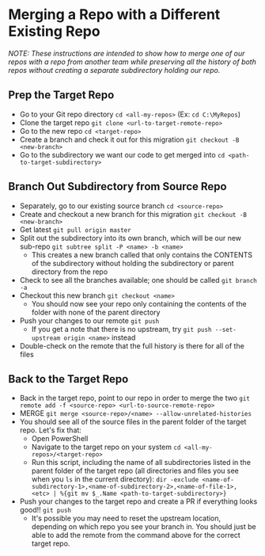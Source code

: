 # Merging a Repo with a Different Existing Repo
_NOTE: These instructions are intended to show how to merge one of our repos with a repo from another team while preserving all the history of both repos without creating a separate subdirectory holding our repo._

## Prep the Target Repo
  * Go to your Git repo directory `cd <all-my-repos>` (Ex: `cd C:\MyRepos`)
  * Clone the target repo `git clone <url-to-target-remote-repo>`
  * Go to the new repo `cd <target-repo>`
  * Create a branch and check it out for this migration `git checkout -B <new-branch>`
  * Go to the subdirectory we want our code to get merged into `cd <path-to-target-subdirectory>`

## Branch Out Subdirectory from Source Repo
  * Separately, go to our existing source branch `cd <source-repo>`
  * Create and checkout a new branch for this migration `git checkout -B <new-branch>`
  * Get latest `git pull origin master`
  * Split out the subdirectory into its own branch, which will be our new sub-repo `git subtree split -P <name> -b <name>`
    * This creates a new branch called <name> that only contains the CONTENTS of the subdirectory without holding the subdirectory or parent directory from the repo
  * Check to see all the branches available; one should be called <name> `git branch -a`
  * Checkout this new branch `git checkout <name>`
    * You should now see your repo only containing the contents of the <name> folder with none of the parent directory
  * Push your changes to our remote `git push`
    * If you get a note that there is no upstream, try `git push --set-upstream origin <name>` instead
  * Double-check on the remote that the full history is there for all of the files

## Back to the Target Repo
  * Back in the target repo, point to our repo in order to merge the two `git remote add -f <source-repo> <url-to-source-remote-repo>`
  * MERGE `git merge <source-repo>/<name> --allow-unrelated-histories`
  * You should see all of the source files in the parent folder of the target repo. Let's fix that:
    * Open PowerShell
    * Navigate to the target repo on your system `cd <all-my-repos>/<target-repo>`
    * Run this script, including the name of all subdirectories listed in the parent folder of the target repo (all directories and files you see when you `ls` in the current directory): `dir -exclude <name-of-subdirectory-1>,<name-of-subdirectory-2>,<name-of-file-1>,<etc> | %{git mv $_.Name <path-to-target-subdirectory>}`
  * Push your changes to the target repo and create a PR if everything looks good!! `git push`
    * It's possible you may need to reset the upstream location, depending on which repo you see your branch in. You should just be able to add the remote from the command above for the correct target repo.
